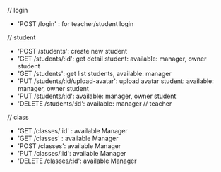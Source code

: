  
  // login
  - 'POST /login' : for teacher/student login


  // student
  - 'POST /students': create new student
  - 'GET /students/:id': get detail student: available: manager, owner student
  -  'GET /students': get list students, available: manager
  - 'PUT /students/:id/upload-avatar': upload avatar student: available: manager, owner student
  - 'PUT /students/:id': available: manager, owner student
  - 'DELETE /students/:id': available: manager
  // teacher

  // class
  - 'GET /classes/:id' : available Manager
  - 'GET /classes' : available Manager
  - 'POST /classes': available Manager
  - 'PUT /classes/:id': available Manager
  - 'DELETE /classes/:id': available Manager

